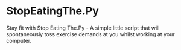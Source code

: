 # StopEatingThe.Py
Stay fit with Stop Eating The.Py - A simple little script that will spontaneously toss exercise demands at you whilst working at your computer.
